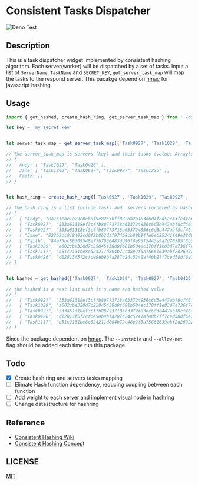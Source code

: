 # Consistent Tasks Dispatcher
![Deno Test](https://github.com/10yung/Consistent-Tasks-Dispatcher/workflows/Deno%20Test/badge.svg)



## Description 
This is a task dispatcher widget implemented by consistent hashing algorithm. Each server(worker) will be dispatched by a set of tasks. Input a list of `ServerName`, `TaskName` and `SECRET_KEY`, `get_server_task_map` will map the tasks to the respond server. This pacakge depend on [hmac](https://denopkg.com/chiefbiiko/hmac/mod.ts) for javascript hashing.

## Usage
```javascript
import { get_hashed, create_hash_ring, get_server_task_map } from './dispatcher/dispatcher.ts'

let key = 'my_secret_key'


let server_task_map = get_server_task_map(['Task0927', 'Task1029', 'Task0927', 'Task0426', 'Task1117'], ['Jane', 'Andy', 'Faith'], key)

// The server_task_map is servers (key) and their tasks (value: Array[string])
// {
//   Andy: [ "Task1029", "Task0426" ],
//   Jane: [ "Task1203", "Task0927", "Task0927", "Task1225" ],
//   Faith: []
// }


let hash_ring = create_hash_ring(['Task0927', 'Task1029', 'Task0927', 'Task0426', 'Task1117'], ['Jane', 'Andy', 'Faith'], key)

// The hash_ring is a list include tasks and  servers (ordered by hashed value)
// [
//   [ "Andy", "0a1c1ebe1a29e0eb0f9e82c5bff8826b2a183d6d4f8d5ac43fe44a6183409f36" ],
//   [ "Task0927", "533a61318ef3cffb80773718a633724836c6d3e447abf8cf46f260bb55a4a5bf" ],
//   [ "Task0927", "533a61318ef3cffb80773718a633724836c6d3e447abf8cf46f260bb55a4a5bf" ],
//   [ "Jane", "822b9cc0c8402cd0f2b8b2daf974b8cb89b9ffe6eb2534ff49e38d9d27441f01" ],
//   [ "Faith", "84e75bc86309548e77b7966483dd96f4e93f5443e9a7d70385f3b5d629d6edfa" ],
//   [ "Task1029", "a602cbe328d7c25845438d8f681b584ec178ff1e83d7a736f7c6f3f45798ecee" ],
//   [ "Task1117", "b51c2131be8c524211d804b72c48e2f5a75661639abf2d26922660de700248b1" ],
//   [ "Task0426", "d12813f5f2cfce9eb9bfa287c24c5241af40b2ff7ced58df6e76aec9de622955" ]
// ]


let hashed = get_hashed(['Task0927', 'Task1029', 'Task0927', 'Task0426', 'Task1117'], 'my_secret_key')

// the hashed is a nest list with it's name and hashed value
// [
//   [ "Task0927", "533a61318ef3cffb80773718a633724836c6d3e447abf8cf46f260bb55a4a5bf" ],
//   [ "Task1029", "a602cbe328d7c25845438d8f681b584ec178ff1e83d7a736f7c6f3f45798ecee" ],
//   [ "Task0927", "533a61318ef3cffb80773718a633724836c6d3e447abf8cf46f260bb55a4a5bf" ],
//   [ "Task0426", "d12813f5f2cfce9eb9bfa287c24c5241af40b2ff7ced58df6e76aec9de622955" ],
//   [ "Task1117", "b51c2131be8c524211d804b72c48e2f5a75661639abf2d26922660de700248b1" ]
// ]
```
Since the package dependent on [hmac](https://denopkg.com/chiefbiiko/hmac/mod.ts). The `--unstable` and `--allow-net` flag should be added each time run this package.

## Todo
- [x] Create hash ring and servers tasks mapping
- [ ] Elimate Hash function dependency, reducing coupling between each function
- [ ] Add weight to each server and implement visual node in hashring
- [ ] Change datastructure for hashring 

## Reference
- [Consistent Hashing Wiki](https://en.wikipedia.org/wiki/Consistent_hashing)
- [Consistent Hashing Concept](https://www.interviewcake.com/concept/java/consistent-hashing)

## LICENSE
[MIT](https://github.com/10yung/Consistent-Tasks-Dispatcher/blob/master/LICENSE)
